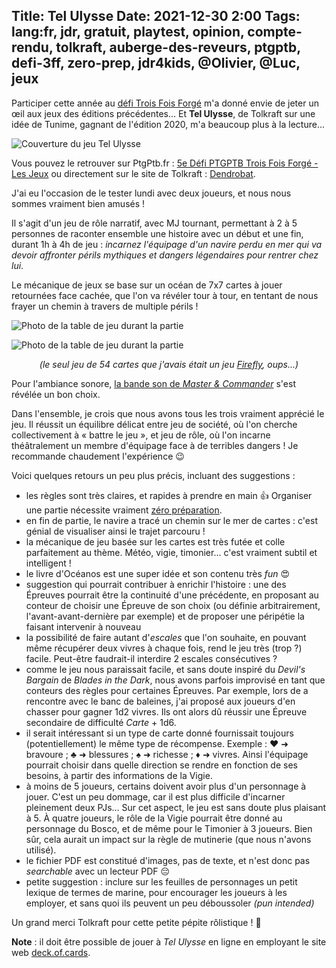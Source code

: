 Title: Tel Ulysse
Date: 2021-12-30 2:00
Tags: lang:fr, jdr, gratuit, playtest, opinion, compte-rendu, tolkraft, auberge-des-reveurs, ptgptb, defi-3ff, zero-prep, jdr4kids, @Olivier, @Luc, jeux
---
<!-- Com'
* PM Discord Tolkraft
* Discord Auberge des Rêveurs
* Discord PtgPtb
-->

Participer cette année au [défi Trois Fois Forgé](https://ptgptb.fr/defi-troisfoisforge) m'a donné envie de jeter un œil aux jeux des éditions précédentes...
Et **Tel Ulysse**, de Tolkraft sur une idée de Tunime, gagnant de l'édition 2020, m'a beaucoup plus à la lecture...

![Couverture du jeu Tel Ulysse](images/2021/12/TelUlysse-cover.jpg)

Vous pouvez le retrouver sur PtgPtb.fr : [5e Défi PTGPTB Trois Fois Forgé - Les Jeux](https://ptgptb.fr/defi-troisfoisforge-5-les-jeux) ou directement sur le site de Tolkraft : [Dendrobat](https://www.dendrobat.fr/tel-ulysse).

J'ai eu l'occasion de le tester lundi avec deux joueurs, et nous nous sommes vraiment bien amusés !

Il s'agit d'un jeu de rôle narratif, avec MJ tournant, permettant à 2 à 5 personnes de raconter ensemble une histoire avec un début et une fin, durant 1h à 4h de jeu :
_incarnez l'équipage d'un navire perdu en mer qui va devoir affronter périls mythiques et dangers légendaires pour rentrer chez lui_.

Le mécanique de jeux se base sur un océan de 7x7 cartes à jouer retournées face cachée,
que l'on va révéler tour à tour, en tentant de nous frayer un chemin à travers de multiple périls !

![Photo de la table de jeu durant la partie](images/2021/12/table-de-jeu-Tel-Ulysse.jpg)

![Photo de la table de jeu durant la partie](images/2021/12/table-de-jeu-Tel-Ulysse2.jpg)

_<center>(le seul jeu de 54 cartes que j'avais était un jeu [Firefly](https://fr.wikipedia.org/wiki/Firefly_(s%C3%A9rie_t%C3%A9l%C3%A9vis%C3%A9e)), oups...)</center>_

Pour l'ambiance sonore, [la bande son de _Master & Commander_](
https://www.youtube.com/playlist?list=PLn65M7Xc1JNc5Oqb90BrI8dmiYMZFSoVP) s'est révélée un bon choix.

Dans l'ensemble, je crois que nous avons tous les trois vraiment apprécié le jeu.
Il réussit un équilibre délicat entre jeu de société, où l'on cherche collectivement à « battre le jeu »,
et jeu de rôle, où l'on incarne théâtralement un membre d'équipage face à de terribles dangers !
Je recommande chaudement l'expérience 😉

Voici quelques retours un peu plus précis, incluant des suggestions :

* les règles sont très claires, et rapides à prendre en main 👍
  Organiser une partie nécessite vraiment [zéro préparation](/lucas/blog/tag/zero-prep.html).
* en fin de partie, le navire a tracé un chemin sur le mer de cartes :
  c'est génial de visualiser ainsi le trajet parcouru !
* la mécanique de jeu basée sur les cartes est très futée et colle parfaitement au thème.
  Météo, vigie, timonier... c'est vraiment subtil et intelligent !
* le livre d'Océanos est une super idée et son contenu très _fun_ 😍
* suggestion qui pourrait contribuer à enrichir l'histoire : une des Épreuves pourrait être la continuité d'une précédente, en proposant au conteur de choisir une Épreuve de son choix (ou définie arbitrairement, l'avant-avant-dernière par exemple) et de proposer une péripétie la faisant intervenir à nouveau
* la possibilité de faire autant d'_escales_ que l'on souhaite,
  en pouvant même récupérer deux vivres à chaque fois,
  rend le jeu très (trop ?) facile. Peut-être faudrait-il interdire 2 escales consécutives ?
* comme le jeu nous paraissait facile, et sans doute inspiré du _Devil's Bargain_ de _Blades in the Dark_, nous avons parfois improvisé en tant que conteurs des règles pour certaines Épreuves. Par exemple, lors de a rencontre avec le banc de baleines, j'ai proposé aux joueurs d'en chasser pour gagner 1d2 vivres. Ils ont alors dû réussir une Épreuve secondaire de difficulté _Carte_ + 1d6.
* il serait intéressant si un type de carte donné fournissait toujours (potentiellement) le même type de récompense. Exemple : ♥️ ➜ bravoure ; ♣️ ➜ blessures ; ♠️ ➜ richesse ; ♦️ ➜ vivres. Ainsi l'équipage pourrait choisir dans quelle direction se rendre en fonction de ses besoins, à partir des informations de la Vigie.
* à moins de 5 joueurs, certains doivent avoir plus d'un personnage à jouer.
  C'est un peu dommage, car il est plus difficile d'incarner pleinement deux PJs...
  Sur cet aspect, le jeu est sans doute plus plaisant à 5.
  À quatre joueurs, le rôle de la Vigie pourrait être donné au personnage du Bosco,
  et de même pour le Timonier à 3 joueurs. Bien sûr, cela aurait un impact sur la règle de mutinerie
  (que nous n'avons utilisé).
* le fichier PDF est constitué d'images, pas de texte, et n'est donc pas _searchable_ avec un lecteur PDF 😔
* petite suggestion : inclure sur les feuilles de personnages un petit lexique de termes de marine,
  pour encourager les joueurs à les employer, et sans quoi ils peuvent un peu déboussoler _(pun intended)_

Un grand merci Tolkraft pour cette petite pépite rôlistique ! 💖

**Note** : il doit être possible de jouer à _Tel Ulysse_ en ligne en employant le site web [deck.of.cards](https://deck.of.cards).
